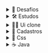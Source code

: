 <!--------------------------------------------------------------->

<details>
  
  <summary>🐇 Desafios</summary>
  
  <br>
  
  [Consulta de cep](https://github.com/Nerd00F/Consulta-de-Cep)
  
  [E-Commerce](https://github.com/Nerd00F/E-Commerce)
  
</details>

<!--------------------------------------------------------------->

<details>
  
  <summary>🛠 Estudos</summary>
  
  <br>
  
  [C, C++, Java e Python](https://github.com/Nerd00F/Estudos)
  
  [Calculadora](https://github.com/Nerd00F/calculadora)
  
</details>

<!--------------------------------------------------------------->

<details>
  
  <summary>👨‍🔬 Ui clone</summary>
  
  <br>
  
  [Instagram](https://github.com/Nerd00F/instagram-ui)

  [Youtube](https://github.com/Nerd00F/youtube-clone)
  
  [Spotify](https://github.com/Nerd00F/spotify-clone)
  
</details>

<!--------------------------------------------------------------->

<details>
  
  <summary>👥 Cadastros</summary>

  <br>

  [Be the hero - Oministack #11](https://github.com/Nerd00F/Be-the-hero)
  
  [Listagem de Cursos](https://github.com/Nerd00F/Listagem-cursos)
  
  [Cadastro Empresarial](https://github.com/Nerd00F/Cadastro-robusto)

  [Java Desktop](https://github.com/Nerd00F/Sistema-de-cadastro-desktop-em-Java)

</details>

<!--------------------------------------------------------------->

<details>
  
  <summary>🎨 Css</summary>
  
  <br>

  [Coração Batendo](https://github.com/Nerd00F/coracao)
  
  [Pendulo de Newton](https://github.com/Nerd00F/Pendulo-de-Newton)
  
  [Floco de neve](https://github.com/Nerd00F/Floco-de-neve)

  [Flip card](https://github.com/Nerd00F/Flip-card)
  
</details>

<!--------------------------------------------------------------->

<details>
  
  <summary>☕ Java</summary>

  <br>
    

  [Banco de dados H2](https://github.com/Nerd00F/Banco-de-dados-Java)
  
  [Desktop app](https://github.com/Nerd00F/Java-desktop)
  
  [Hello World Spring](https://github.com/Nerd00F/Spring-boot)


</details>

<!--------------------------------------------------------------->
